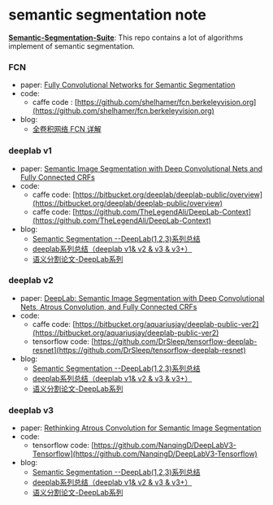 # semantic segmentation note

**[Semantic-Segmentation-Suite](https://github.com/GeorgeSeif/Semantic-Segmentation-Suite)**: This repo contains a lot of algorithms implement of semantic segmentation.

### FCN

* paper: [Fully Convolutional Networks for Semantic Segmentation](https://www.cv-foundation.org/openaccess/content_cvpr_2015/html/Long_Fully_Convolutional_Networks_2015_CVPR_paper.html)
* code: 
  * caffe code : [https://github.com/shelhamer/fcn.berkeleyvision.org](https://github.com/shelhamer/fcn.berkeleyvision.org)
* blog: 
  * [全卷积网络 FCN 详解](http://www.cnblogs.com/gujianhan/p/6030639.html)
  
### deeplab v1

* paper: [Semantic Image Segmentation with Deep Convolutional Nets and Fully Connected CRFs](https://arxiv.org/abs/1412.7062)
* code: 
  * caffe code: [https://bitbucket.org/deeplab/deeplab-public/overview](https://bitbucket.org/deeplab/deeplab-public/overview)
  * caffe code: [https://github.com/TheLegendAli/DeepLab-Context](https://github.com/TheLegendAli/DeepLab-Context)
* blog:
  * [Semantic Segmentation --DeepLab(1,2,3)系列总结](https://blog.csdn.net/u011974639/article/details/79148719)
  * [deeplab系列总结（deeplab v1& v2 & v3 & v3+）](https://blog.csdn.net/Dlyldxwl/article/details/81148810)
  * [语义分割论文-DeepLab系列](http://hellodfan.com/2018/01/22/%E8%AF%AD%E4%B9%89%E5%88%86%E5%89%B2%E8%AE%BA%E6%96%87-DeepLab%E7%B3%BB%E5%88%97/)
  
### deeplab v2

* paper: [DeepLab: Semantic Image Segmentation with Deep Convolutional Nets, Atrous Convolution, and Fully Connected CRFs](https://arxiv.org/abs/1606.00915)
* code: 
  * caffe code: [https://bitbucket.org/aquariusjay/deeplab-public-ver2](https://bitbucket.org/aquariusjay/deeplab-public-ver2)
  * tensorflow code: [https://github.com/DrSleep/tensorflow-deeplab-resnet](https://github.com/DrSleep/tensorflow-deeplab-resnet)
* blog:
  * [Semantic Segmentation --DeepLab(1,2,3)系列总结](https://blog.csdn.net/u011974639/article/details/79148719)
  * [deeplab系列总结（deeplab v1& v2 & v3 & v3+）](https://blog.csdn.net/Dlyldxwl/article/details/81148810)
  * [语义分割论文-DeepLab系列](http://hellodfan.com/2018/01/22/%E8%AF%AD%E4%B9%89%E5%88%86%E5%89%B2%E8%AE%BA%E6%96%87-DeepLab%E7%B3%BB%E5%88%97/)
  
### deeplab v3

* paper: [Rethinking Atrous Convolution for Semantic Image Segmentation](https://arxiv.org/abs/1706.05587)
* code: 
  * tensorflow code: [https://github.com/NanqingD/DeepLabV3-Tensorflow](https://github.com/NanqingD/DeepLabV3-Tensorflow)
* blog:
  * [Semantic Segmentation --DeepLab(1,2,3)系列总结](https://blog.csdn.net/u011974639/article/details/79148719)
  * [deeplab系列总结（deeplab v1& v2 & v3 & v3+）](https://blog.csdn.net/Dlyldxwl/article/details/81148810)
  * [语义分割论文-DeepLab系列](http://hellodfan.com/2018/01/22/%E8%AF%AD%E4%B9%89%E5%88%86%E5%89%B2%E8%AE%BA%E6%96%87-DeepLab%E7%B3%BB%E5%88%97/)
